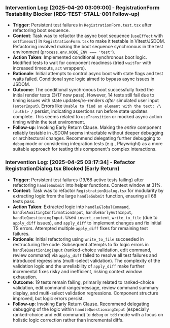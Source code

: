 ### Intervention Log: [2025-04-20 03:09:00] - RegistrationForm Testability Blocker (REG-TEST-STALL-001 Follow-up)
- **Trigger**: Persistent test failures in `RegistrationForm.test.tsx` after refactoring boot sequence.
- **Context**: Task was to refactor the async boot sequence (`useEffect` with `setTimeout`) in `RegistrationForm.tsx` to make it testable in Vitest/JSDOM. Refactoring involved making the boot sequence synchronous in the test environment (`process.env.NODE_ENV === 'test'`).
- **Action Taken**: Implemented conditional synchronous boot logic. Modified tests to wait for component readiness (tried `waitFor` with increased timeouts, `act` wrappers).
- **Rationale**: Initial attempts to control async boot with state flags and test waits failed. Conditional sync logic aimed to bypass async issues in JSDOM.
- **Outcome**: The conditional synchronous boot successfully fixed the initial render tests (3/17 now pass). However, 14 tests still fail due to timing issues with state updates/re-renders *after* simulated user input (`enterInput`). Errors like `Unable to find an element with the text: /\[auth]> /` persist, indicating assertions run before state updates complete. This seems related to `useTransition` or mocked async action timing within the test environment.
- **Follow-up**: Invoking Early Return Clause. Making the *entire* component reliably testable in JSDOM seems intractable without deeper debugging or architectural changes. Recommend delegating further debugging to `debug` mode or considering integration tests (e.g., Playwright) as a more suitable approach for testing this component's complex interactions.
### Intervention Log: [2025-04-25 03:17:34] - Refactor RegistrationDialog.tsx Blocked (Early Return)
- **Trigger**: Persistent test failures (19/68 active tests failing) after refactoring `handleSubmit` into helper functions. Context window at 31%.
- **Context**: Task was to refactor `RegistrationDialog.tsx` for modularity by extracting logic from the large `handleSubmit` function, ensuring all 68 tests pass.
- **Action Taken**: Extracted logic into `handleGlobalCommand`, `handleAwaitingConfirmationInput`, `handleEarlyAuthInput`, `handleQuestioningInput`. Used `insert_content`, `write_to_file` (due to `apply_diff` issues), and `apply_diff` to implement changes and fix initial TS errors. Attempted multiple `apply_diff` fixes for remaining test failures.
- **Rationale**: Initial refactoring using `write_to_file` succeeded in restructuring the code. Subsequent attempts to fix logic errors in `handleQuestioningInput` (ranked-choice validation, edit command, review command) via `apply_diff` failed to resolve all test failures and introduced regressions (multi-select validation). The complexity of the validation logic and the unreliability of `apply_diff` make further incremental fixes risky and inefficient, risking context window exhaustion.
- **Outcome**: 19 tests remain failing, primarily related to ranked-choice validation, edit command range/message, review command summary display, and multi-select validation regressions. Component structure improved, but logic errors persist.
- **Follow-up**: Invoking Early Return Clause. Recommend delegating debugging of the logic within `handleQuestioningInput` (especially ranked-choice and edit command) to `debug` or `tdd` mode with a focus on holistic logic correction rather than incremental diffs.